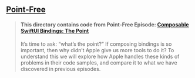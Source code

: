 ## [Point-Free](https://www.pointfree.co)

> #### This directory contains code from Point-Free Episode: [Composable SwiftUI Bindings: The Point](https://www.pointfree.co/episodes/ep109-composable-swiftui-bindings-the-point)
>
> It’s time to ask: “what’s the point?” If composing bindings is so important, then why didn’t Apple give us more tools to do it? To understand this we will explore how Apple handles these kinds of problems in their code samples, and compare it to what we have discovered in previous episodes.
